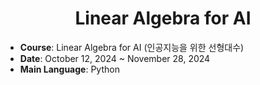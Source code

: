 <div align="center">
  
# Linear Algebra for AI

</div>

- **Course**: Linear Algebra for AI (인공지능을 위한 선형대수)
- **Date**: October 12, 2024 ~ November 28, 2024
- **Main Language**: Python
